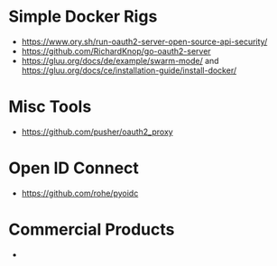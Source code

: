 # Simple Docker Rigs
- https://www.ory.sh/run-oauth2-server-open-source-api-security/
- https://github.com/RichardKnop/go-oauth2-server
- https://gluu.org/docs/de/example/swarm-mode/ and https://gluu.org/docs/ce/installation-guide/install-docker/

# Misc Tools
- https://github.com/pusher/oauth2_proxy

# Open ID Connect
- https://github.com/rohe/pyoidc

# Commercial Products
- 
